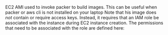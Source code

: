 EC2 AMI used to invoke packer to build images. 
This can be useful when packer or aws cli is not installed on your laptop
Note that his image does *not* contain or require access keys. Instead, it requires that an IAM role be associated with the instance during EC2 instance creation. 
The permissions that need to be associated with the role are defined here: 
